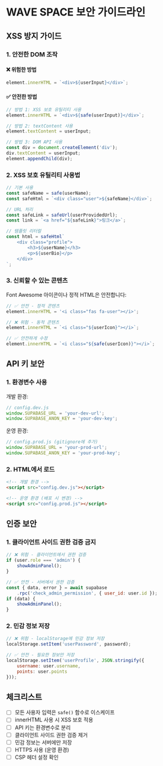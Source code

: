 # WAVE SPACE 보안 가이드라인

## XSS 방지 가이드

### 1. 안전한 DOM 조작

#### ❌ 위험한 방법
```javascript
element.innerHTML = `<div>${userInput}</div>`;
```

#### ✅ 안전한 방법
```javascript
// 방법 1: XSS 보호 유틸리티 사용
element.innerHTML = `<div>${safe(userInput)}</div>`;

// 방법 2: textContent 사용
element.textContent = userInput;

// 방법 3: DOM API 사용
const div = document.createElement('div');
div.textContent = userInput;
element.appendChild(div);
```

### 2. XSS 보호 유틸리티 사용법

```javascript
// 기본 사용
const safeName = safe(userName);
const safeHtml = `<div class="user">${safeName}</div>`;

// URL 처리
const safeLink = safeUrl(userProvidedUrl);
const link = `<a href="${safeLink}">링크</a>`;

// 템플릿 리터럴
const html = safeHtml`
    <div class="profile">
        <h3>${userName}</h3>
        <p>${userBio}</p>
    </div>
`;
```

### 3. 신뢰할 수 있는 콘텐츠

Font Awesome 아이콘이나 정적 HTML은 안전합니다:
```javascript
// ✅ 안전 - 정적 콘텐츠
element.innerHTML = '<i class="fas fa-user"></i>';

// ❌ 위험 - 동적 콘텐츠
element.innerHTML = `<i class="${userIcon}"></i>`;

// ✅ 안전하게 수정
element.innerHTML = `<i class="${safe(userIcon)}"></i>`;
```

## API 키 보안

### 1. 환경변수 사용

개발 환경:
```javascript
// config.dev.js
window.SUPABASE_URL = 'your-dev-url';
window.SUPABASE_ANON_KEY = 'your-dev-key';
```

운영 환경:
```javascript
// config.prod.js (gitignore에 추가)
window.SUPABASE_URL = 'your-prod-url';
window.SUPABASE_ANON_KEY = 'your-prod-key';
```

### 2. HTML에서 로드

```html
<!-- 개발 환경 -->
<script src="config.dev.js"></script>

<!-- 운영 환경 (배포 시 변경) -->
<script src="config.prod.js"></script>
```

## 인증 보안

### 1. 클라이언트 사이드 권한 검증 금지

```javascript
// ❌ 위험 - 클라이언트에서 권한 검증
if (user.role === 'admin') {
    showAdminPanel();
}

// ✅ 안전 - 서버에서 권한 검증
const { data, error } = await supabase
    .rpc('check_admin_permission', { user_id: user.id });
if (data) {
    showAdminPanel();
}
```

### 2. 민감 정보 저장

```javascript
// ❌ 위험 - localStorage에 민감 정보 저장
localStorage.setItem('userPassword', password);

// ✅ 안전 - 필요한 정보만 저장
localStorage.setItem('userProfile', JSON.stringify({
    username: user.username,
    points: user.points
}));
```

## 체크리스트

- [ ] 모든 사용자 입력은 `safe()` 함수로 이스케이프
- [ ] innerHTML 사용 시 XSS 보호 적용
- [ ] API 키는 환경변수로 분리
- [ ] 클라이언트 사이드 권한 검증 제거
- [ ] 민감 정보는 서버에만 저장
- [ ] HTTPS 사용 (운영 환경)
- [ ] CSP 헤더 설정 확인
